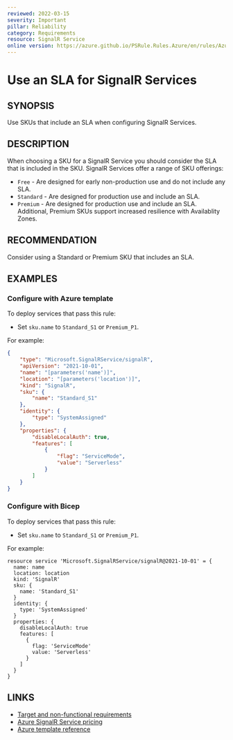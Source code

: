 ```yaml
---
reviewed: 2022-03-15
severity: Important
pillar: Reliability
category: Requirements
resource: SignalR Service
online version: https://azure.github.io/PSRule.Rules.Azure/en/rules/Azure.SignalR.SLA/
---
```


# Use an SLA for SignalR Services

## SYNOPSIS

Use SKUs that include an SLA when configuring SignalR Services.

## DESCRIPTION

When choosing a SKU for a SignalR Service you should consider the SLA that is included in the SKU.
SignalR Services offer a range of SKU offerings:

- `Free` - Are designed for early non-production use and do not include any SLA.
- `Standard` - Are designed for production use and include an SLA.
- `Premium` - Are designed for production use and include an SLA.
  Additional, Premium SKUs support increased resilience with Availablity Zones.

## RECOMMENDATION

Consider using a Standard or Premium SKU that includes an SLA.

## EXAMPLES

### Configure with Azure template

To deploy services that pass this rule:

- Set `sku.name` to `Standard_S1` or `Premium_P1`.

For example:

```json
{
    "type": "Microsoft.SignalRService/signalR",
    "apiVersion": "2021-10-01",
    "name": "[parameters('name')]",
    "location": "[parameters('location')]",
    "kind": "SignalR",
    "sku": {
        "name": "Standard_S1"
    },
    "identity": {
        "type": "SystemAssigned"
    },
    "properties": {
        "disableLocalAuth": true,
        "features": [
            {
                "flag": "ServiceMode",
                "value": "Serverless"
            }
        ]
    }
}
```

### Configure with Bicep

To deploy services that pass this rule:

- Set `sku.name` to `Standard_S1` or `Premium_P1`.

For example:

```bicep
resource service 'Microsoft.SignalRService/signalR@2021-10-01' = {
  name: name
  location: location
  kind: 'SignalR'
  sku: {
    name: 'Standard_S1'
  }
  identity: {
    type: 'SystemAssigned'
  }
  properties: {
    disableLocalAuth: true
    features: [
      {
        flag: 'ServiceMode'
        value: 'Serverless'
      }
    ]
  }
}
```

## LINKS

- [Target and non-functional requirements](https://docs.microsoft.com/azure/architecture/framework/resiliency/design-requirements#availability-targets)
- [Azure SignalR Service pricing](https://azure.microsoft.com/pricing/details/signalr-service/)
- [Azure template reference](https://docs.microsoft.com/azure/templates/microsoft.signalrservice/signalr)
